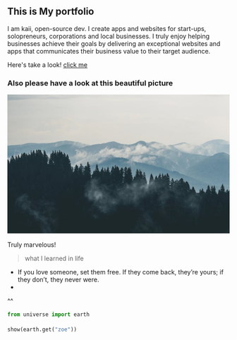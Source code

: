 ## This is My portfolio

I am kaii, open-source dev. I create apps and websites for start-ups, solopreneurs, corporations and local businesses. I truly enjoy helping businesses achieve their goals by delivering an exceptional websites and apps that communicates their business value to their target audience.

Here's take a look! [click me](https://online.bonjourr.fr/)


### Also please have a look at this beautiful picture

![this is an image](./assets/images/home/forest.jpg)

Truly marvelous!

> what I learned in life

* If you love someone, set them free. If they come back, they’re yours; if they don’t, they never were.
* 

 ^^


```py
from universe import earth

show(earth.get("zoe"))
```
